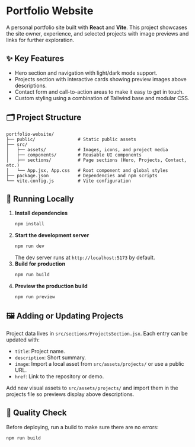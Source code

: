 # Portfolio Website

A personal portfolio site built with **React** and **Vite**. This project showcases the site owner, experience, and selected projects with image previews and links for further exploration.

## ✨ Key Features

- Hero section and navigation with light/dark mode support.
- Projects section with interactive cards showing preview images above descriptions.
- Contact form and call-to-action areas to make it easy to get in touch.
- Custom styling using a combination of Tailwind base and modular CSS.

## 🗂️ Project Structure

```
portfolio-website/
├── public/                # Static public assets
├── src/
│   ├── assets/            # Images, icons, and project media
│   ├── components/        # Reusable UI components
│   ├── sections/          # Page sections (Hero, Projects, Contact, etc.)
│   └── App.jsx, App.css   # Root component and global styles
├── package.json           # Dependencies and npm scripts
└── vite.config.js         # Vite configuration
```

## 🚀 Running Locally

1. **Install dependencies**
   ```bash
   npm install
   ```
2. **Start the development server**
   ```bash
   npm run dev
   ```
   The dev server runs at `http://localhost:5173` by default.
3. **Build for production**
   ```bash
   npm run build
   ```
4. **Preview the production build**
   ```bash
   npm run preview
   ```

## 🖼️ Adding or Updating Projects

Project data lives in `src/sections/ProjectsSection.jsx`. Each entry can be updated with:

- `title`: Project name.
- `description`: Short summary.
- `image`: Import a local asset from `src/assets/projects/` or use a public URL.
- `href`: Link to the repository or demo.

Add new visual assets to `src/assets/projects/` and import them in the projects file so previews display above descriptions.

## 🧪 Quality Check

Before deploying, run a build to make sure there are no errors:

```bash
npm run build
```
